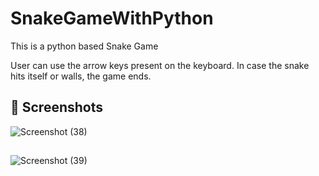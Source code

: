 # SnakeGameWithPython
This is a python based Snake Game

User can use the arrow keys present on the keyboard. In case the snake hits itself or walls, the game ends.

## 📸 Screenshots

![Screenshot (38)](https://user-images.githubusercontent.com/108352237/176667826-68e0f3b6-db61-4260-89a3-8817d0314b4b.png)
##

![Screenshot (39)](https://user-images.githubusercontent.com/108352237/176668049-39f2c655-8928-49ec-84d1-4e5d2f55a50c.png)

